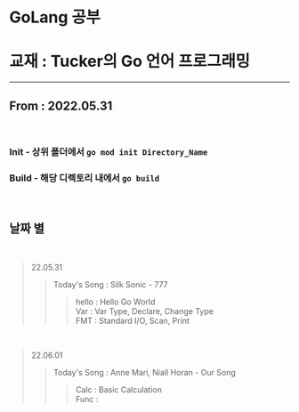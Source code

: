  **GoLang 공부**
================
# 교재 : Tucker의 Go 언어 프로그래밍
-------------
## From : 2022.05.31
<br/>   

### Init - 상위 폴더에서 ```go mod init Directory_Name```   
### Build - 해당 디렉토리 내에서 ```go build ```  

<br/>   

## 날짜 별     
<br/>   

> 22.05.31
>> Today's Song : Silk Sonic - 777  
>>> hello : Hello Go World   
>>> Var : Var Type, Declare, Change Type   
>>> FMT : Standard I/O, Scan, Print     

<br/>

> 22.06.01
>> Today's Song : Anne Mari, Niall Horan - Our Song
>>> Calc : Basic Calculation   
>>> Func :   

